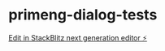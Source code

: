 # primeng-dialog-tests

[Edit in StackBlitz next generation editor ⚡️](https://stackblitz.com/~/github.com/imerzlikin/primeng-dialog-tests)